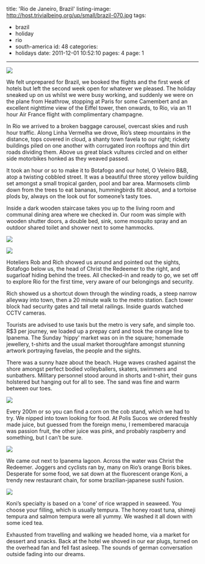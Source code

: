 title: 'Rio de Janeiro, Brazil'
listing-image: http://host.trivialbeing.org/up/small/brazil-070.jpg
tags:
  - brazil
  - holiday
  - rio
  - south-america
id: 48
categories:
  - holidays
date: 2011-12-01 10:52:10
pages: 4
page: 1
---

[![](http://host.trivialbeing.org/up/small/brazil-070.jpg)](http://host.trivialbeing.org/up/brazil-070.jpg)

We felt unprepared for Brazil, we booked the flights and the first week of hotels but left the second week open for whatever we pleased. The holiday sneaked up on us whilst we were busy working, and suddenly we were on the plane from Heathrow, stopping at Paris for some Camembert and an excellent nighttime view of the Eiffel tower, then onwards, to Rio, via an 11 hour Air France flight with complimentary champagne.

In Rio we arrived to a broken baggage carousel, overcast skies and rush hour traffic. Along Linha Vermelha we drove, Rio’s steep mountains in the distance, tops covered in cloud, a shanty town favela to our right; rickety buildings piled on one another with corrugated iron rooftops and thin dirt roads dividing them. Above us great black vultures circled and on either side motorbikes honked as they weaved passed.

<!--more-->

It took an hour or so to make it to Botafogo and our hotel, O Veleiro B&B, atop a twisting cobbled street. It was a beautiful three storey yellow building set amongst a small tropical garden, pool and bar area. Marmosets climb down from the trees to eat bananas, hummingbirds flit about, and a tortoise plods by, always on the look out for someone’s tasty toes.

Inside a dark wooden staircase takes you up to the living room and communal dining area where we checked in. Our room was simple with wooden shutter doors, a double bed, sink, some mosquito spray and an outdoor shared toilet and shower next to some hammocks.

[![](http://host.trivialbeing.org/up/small/IMG_3603.JPG)](http://host.trivialbeing.org/up/IMG_3603.JPG)

[![](http://host.trivialbeing.org/up/small/IMG_3602.JPG)](http://host.trivialbeing.org/up/IMG_3602.JPG)

Hoteliers Rob and Rich showed us around and pointed out the sights, Botafogo below us, the head of Christ the Redeemer to the right, and sugarloaf hiding behind the trees. All checked-in and ready to go, we set off to explore Rio for the first time, very aware of our belongings and security.

Rich showed us a shortcut down through the winding roads, a steep narrow alleyway into town, then a 20 minute walk to the metro station. Each tower block had security gates and tall metal railings. Inside guards watched CCTV cameras.

Tourists are advised to use taxis but the metro is very safe, and simple too. R$3 per journey, we loaded up a prepay card and took the orange line to Ipanema. The Sunday ‘hippy’ market was on in the square; homemade jewellery, t-shirts and the usual market thoroughfare amongst stunning artwork portraying favelas, the people and the sights.

There was a sunny haze about the beach. Huge waves crashed against the shore amongst perfect bodied volleyballers, skaters, swimmers and sunbathers. Military personnel stood around in shorts and t-shirt, their guns holstered but hanging out for all to see. The sand was fine and warm between our toes.

[![](http://host.trivialbeing.org/up/small/brazil-003.jpg)](http://host.trivialbeing.org/up/brazil-003.jpg)

Every 200m or so you can find a corn on the cob stand, which we had to try. We nipped into town looking for food. At Polis Sucos we ordered freshly made juice, but guessed from the foreign menu, I remembered maracuja was passion fruit, the other juice was pink, and probably raspberry and something, but I can’t be sure.

[![](http://host.trivialbeing.org/up/small/brazil-004.jpg)](http://host.trivialbeing.org/up/brazil-004.jpg)

We came out next to Ipanema lagoon. Across the water was Christ the Redeemer. Joggers and cyclists ran by, many on Rio’s orange Boris bikes. Desperate for some food, we sat down at the fluorescent orange Koni, a trendy new restaurant chain, for some brazilian-japanese sushi fusion.

[![](http://host.trivialbeing.org/up/small/brazil-005.jpg)](http://host.trivialbeing.org/up/brazil-005.jpg)

Koni’s specialty is based on a ‘cone’ of rice wrapped in seaweed. You choose your filling, which is usually tempura. The honey roast tuna, shimeji tempura and salmon tempura were all yummy. We washed it all down with some iced tea.

Exhausted from travelling and walking we headed home, via a market for dessert and snacks. Back at the hotel we shoved in our ear plugs, turned on the overhead fan and fell fast asleep. The sounds of german conversation outside fading into our dreams.
